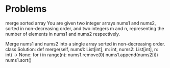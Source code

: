# Problems
merge sorted array
You are given two integer arrays nums1 and nums2, sorted in non-decreasing order, and two integers m and n, representing the number of elements in nums1 and nums2 respectively.

Merge nums1 and nums2 into a single array sorted in non-decreasing order.
class Solution:
    def merge(self, nums1: List[int], m: int, nums2: List[int], n: int) -> None:
        for i in range(n):
            nums1.remove(0)
            nums1.append(nums2[i])
        nums1.sort() 
